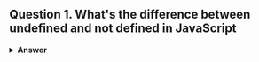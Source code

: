 ## Question 1. What's the difference between undefined and not defined in JavaScript
<details><summary><b>Answer</b></summary>

- undefined 
